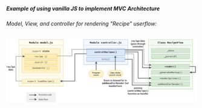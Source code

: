 ##### Example of using vanilla JS to implement MVC Architecture

###### Model, View, and controller for rendering "Recipe" userflow:

<img src="./architecture/forkify-architecture-recipe-loading.png" alt="mvc">
